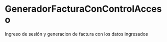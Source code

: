 # GeneradorFacturaConControlAcceso
Ingreso de sesión y generacion de factura con los datos ingresados
